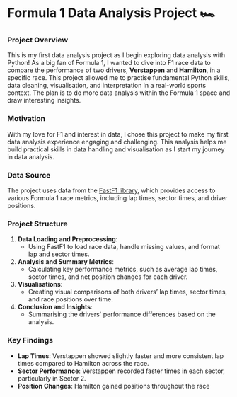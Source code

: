 # Formula 1 Data Analysis Project 🏎️

### Project Overview

This is my first data analysis project as I begin exploring data analysis with Python! As a big fan of Formula 1, I wanted to dive into F1 race data to compare the performance of two drivers, **Verstappen** and **Hamilton**, in a specific race. This project allowed me to practise fundamental Python skills, data cleaning, visualisation, and interpretation in a real-world sports context. The plan is to do more data analysis within the Formula 1 space and draw interesting insights. 

### Motivation

With my love for F1 and interest in data, I chose this project to make my first data analysis experience engaging and challenging. This analysis helps me build practical skills in data handling and visualisation as I start my journey in data analysis.

### Data Source

The project uses data from the [FastF1 library](https://theoehrly.github.io/Fast-F1/), which provides access to various Formula 1 race metrics, including lap times, sector times, and driver positions.

### Project Structure

1. **Data Loading and Preprocessing**:
   - Using FastF1 to load race data, handle missing values, and format lap and sector times.
2. **Analysis and Summary Metrics**:
   - Calculating key performance metrics, such as average lap times, sector times, and net position changes for each driver.
3. **Visualisations**:
   - Creating visual comparisons of both drivers’ lap times, sector times, and race positions over time.
4. **Conclusion and Insights**:
   - Summarising the drivers' performance differences based on the analysis.

### Key Findings

- **Lap Times**: Verstappen showed slightly faster and more consistent lap times compared to Hamilton across the race.
- **Sector Performance**: Verstappen recorded faster times in each sector, particularly in Sector 2.
- **Position Changes**: Hamilton gained positions throughout the race
